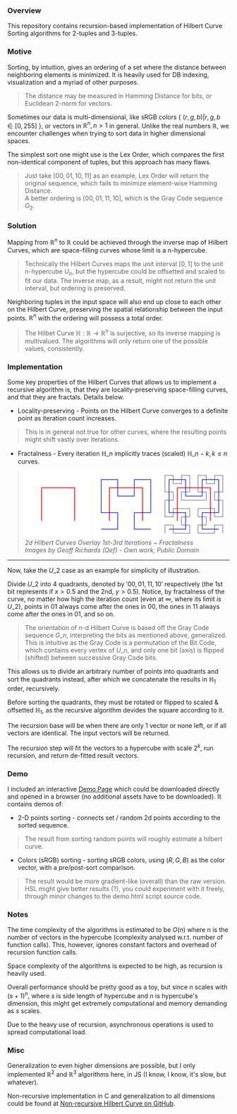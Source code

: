 ### Overview

This repository contains recursion-based implementation of Hilbert Curve Sorting algorithms for 2-tuples and 3-tuples.

### Motive

Sorting, by intuition, gives an ordering of a set where the distance between neighboring elements is minimized.
It is heavily used for DB indexing, visualization and a myriad of other purposes.

> The distance may be measured in Hamming Distance for bits, or Euclidean 2-norm for vectors.

Sometimes our data is multi-dimensional,
like sRGB colors { $(r, g, b)|r, g, b \in [0, 255]$ },
or vectors in $\mathbb{R}^n, n \gt 1$ in general.
Unlike the real numbers $\mathbb{R}$,
we encounter challenges when trying to sort data in higher dimensional spaces.

The simplest sort one might use is the Lex Order, which compares the first non-identical component of tuples, but this approach has many flaws.

> Just take $[00, 01, 10, 11]$ as an example, Lex Order will return the original sequence, which fails to minimize element-wise Hamming Distance.  
> A better ordering is $[00, 01, 11, 10]$, which is the Gray Code sequence $G_2$.

### Solution
Mapping from $\mathbb{R}^n$ to $\mathbb{R}$
could be achieved through the inverse map of Hilbert Curves,
which are space-filling curves whose limit is a n-hypercube.

> Technically the Hilbert Curves maps the unit interval $[0, 1]$ to the unit n-hypercube $U_n$, but the hypercube could be offsetted and scaled to fit our data.
> The inverse map, as a result, might not return the unit interval, but ordering is preserved.

Neighboring tuples in the input space will also end up close to each other on the Hilbert Curve,
preserving the spatial relationship between the input points.
$\mathbb{R}^n$ with the ordering will possess a total order.

> The Hilbet Curve $\mathbb{H}: \mathbb{R} \rightarrow \mathbb{R}^n$ is surjective, so its inverse mapping is multivalued.
> The algorithms will only return one of the possible values, consistently.

### Implementation

Some key properties of the Hilbert Curves that allows us to implement a recursive algorithm is, 
that they are locality-preserving space-filling curves,
and that they are fractals. Details below.

- Locality-preserving - Points on the Hilbert Curve converges to a definite point as iteration count increases.
> This is in general not true for other curves, where the resulting points might shift vastly over iterations.

- Fractalness - Every iteration $\mathbb{H}\_n$ implicitly traces (scaled) $\mathbb{H}\_{n-k}, k \le n$ curves.

>![$\mathbb{H}_1$ Overlay](assets/images/H1_overlay.jpg)
> ![$\mathbb{H}_2$ Overlay](assets/images/H2_overlay.jpg)
> ![$\mathbb{H}_3$ Overlay](assets/images/H3_overlay.jpg)  
> _2d Hilbert Curves Overlay 1st-3rd Iterations ~ Fractalness_  
> _Images by Geoff Richards (Qef) - Own work, Public Domain_

___

Now, take the $U\_2$ case as an example for simplicity of illustration.

Divide $U\_2$ into 4 quadrants, denoted by $'00, 01, 11, 10'$ respectively (the 1st bit represents if $x \gt 0.5$ and the 2nd, $y \gt 0.5$).
Notice, by fractalness of the curve, no matter how high the iteration count (even at $\infty$, where its limit _is_ $U\_2$),
points in $01$ always come after the ones in $00$, the ones in $11$ always come after the ones in $01$, and so on.

> The orientation of $n$-d Hilbert Curve is based off the Gray Code sequence $G\_n$, interpreting the bits as mentioned above, generalized.  
> This is intuitive as the Gray Code is a permutation of the Bit Code, which contains every vertex of $U\_n$, and only one bit (axis) is flipped (shifted) between successive Gray Code bits.

This allows us to divide an arbitrary number of points into quadrants and sort the quadrants instead, after which we concatenate the results in $\mathbb{H}_1$ order, recursively.

Before sorting the quadrants, they must be rotated or flipped to scaled & offsetted $\mathbb{H}_1$, as the recursive algorithm devides the square according to it.

The recursion base will be when there are only 1 vector or none left, or if all vectors are identical. The input vectors will be returned.

The recursion step will fit the vectors to a hypercube with scale $2^k$, run recursion, and return de-fitted result vectors.

### Demo
I included an interactive [Demo Page](assets/demo.html) which could be downloaded directly and opened in a browser (no additional assets have to be downloaded). It contains demos of:

- 2-D points sorting - connects set / random 2d points according to the sorted sequence.
> The result from sorting random points will roughly estimate a hilbert curve.

- Colors (sRGB) sorting - sorting sRGB colors, using $(R, G, B)$ as the color vector, with a pre/post-sort comparison.
> The result would be more gradient-like (overall) than the raw version.  
> HSL might give better results (?), you could experiment with it freely, through minor changes to the demo.html script source code.

### Notes

The time complexity of the algorithms is estimated to be $O(n)$ where n is the number of vectors in the hypercube
(complexity analysed w.r.t. number of function calls). This, however, ignores constant factors and overhead of recursion function calls.

Space complexity of the algorithms is expected to be high, as recursion is heavily used.

Overall performance should be pretty good as a toy, but since $n$ scales with $(s + 1)^n$, where $s$ is side length of hypercube and $n$ is hypercube's dimension, this might get extremely computational and memory demanding as $s$ scales.

Due to the heavy use of recursion, asynchronous operations is used to spread computational load.

### Misc

Generalization to even higher dimensions are possible, but I only implemented $\mathbb{R}^2$ and $\mathbb{R}^3$ algorithms here, in JS (I know, I know, it's slow, but whatever).

Non-recursive implementation in C and generalization to all dimensions could be found at [Non-recursive Hilbert Curve on GitHub](https://github.com/adishavit/hilbert/tree/master).
